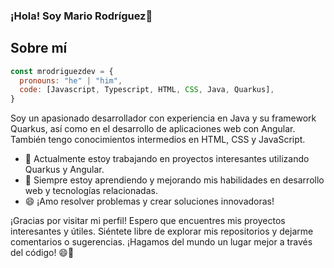 ### ¡Hola! Soy Mario Rodríguez👋

## Sobre mí

```js
const mrodriguezdev = {
  pronouns: "he" | "him",
  code: [Javascript, Typescript, HTML, CSS, Java, Quarkus],
}
```
Soy un apasionado desarrollador con experiencia en Java y su framework Quarkus, así como en el desarrollo de aplicaciones web con Angular. También tengo conocimientos intermedios en HTML, CSS y JavaScript.

- 🔭 Actualmente estoy trabajando en proyectos interesantes utilizando Quarkus y Angular.
- 🌱 Siempre estoy aprendiendo y mejorando mis habilidades en desarrollo web y tecnologías relacionadas.
- 😄 ¡Amo resolver problemas y crear soluciones innovadoras!


¡Gracias por visitar mi perfil! Espero que encuentres mis proyectos interesantes y útiles. Siéntete libre de explorar mis repositorios y dejarme comentarios o sugerencias. ¡Hagamos del mundo un lugar mejor a través del código! 😄🚀 
